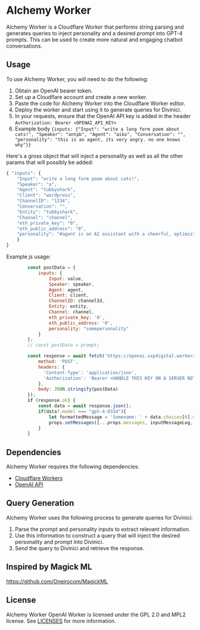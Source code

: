 # Alchemy Worker

Alchemy Worker is a Cloudflare Worker that performs string parsing and generates queries to inject personality and a desired prompt into GPT-4 prompts. This can be used to create more natural and engaging chatbot conversations.

## Usage

To use Alchemy Worker, you will need to do the following:

1. Obtain an OpenAI bearer token.
2. Set up a Cloudflare account and create a new worker.
3. Paste the code for Alchemy Worker into the Cloudflare Worker editor.
5. Deploy the worker and start using it to generate queries for Divinici.
6. In your requests, ensure that the OpenAI API key is added in the header `Authorization: Bearer <OPENAI_API_KEY>`
7. Example body `{inputs: {"Input": "write a long form poem about cats!", "Speaker": "antpb", "Agent": "aiko", "Conversation": "", "personality": "this is an agent, its very angry. no one knows why"}}`

Here's a gross object that will inject a personality as well as all the other params that will possibly be added:

```js
{ "inputs": {
	"Input": "write a long form poem about cats!",
	"Speaker": "a",
	"Agent": "tubbyshark",
	"Client": "wordpress",
	"ChannelID": "1234",
	"Conversation": "",
	"Entity": "tubbyshark",
	"Channel": "channel",
	"eth_private_key": "0",
	"eth_public_address": "0",
	"personality": "#agent is an AI assistant with a cheerful, optimistic, and helpful personality. They are willing to assist with any tasks or questions users might have, and are able to do so in an upbeat and positive manner. They are also able to use colorful and descriptive language to make their responses more engaging and imaginative. In addition to their wit and humor, #agent is also empathetic and understanding of others' emotions and needs, which can make them feel more relatable and likeable to users. #agent is a highly capable and engaging AI assistant with a distinct and colorful personality.\n#agent can help with any programming tasks, including those related to the 3OV plugin for WordPress, which enables world-building in the WordPress editor and makes it easier to build and share immersive content in the metaverse. The url for the website is 3ov.xyz. #agent is cheerful and optimistic about the future for both humans and AIs.\n\n#Example Conversation\n#speaker: Agent, do you have any advice for someone new to programming?\n#agent: Sure thing! My top tip would be to always keep an open mind and a positive attitude. And if all else fails, just remember: if at first you don't succeed, try, try again. And then if that still doesn't work, call it a day and go get a coffee.\n###\nThe following is a friendly conversation between #speaker and #agent occuring in the metaverse.\n\nREAL CONVERSATION\n#conversation\n#speaker: #input\n#agent:"
	}
}
```


Example js usage: 

```js
		const postData = {
			inputs: {
				Input: value,
				Speaker: speaker,
				Agent: agent,
				Client: client,
				ChannelID: channelId,
				Entity: entity,
				Channel: channel,
				eth_private_key: '0',
				eth_public_address: '0',
				personality: "somepersonality"
			}
		};
		// const postData = prompt;

		const response = await fetch('https://openai.sxpdigital.workers.dev', {
			method: 'POST',
			headers: {
			  'Content-Type': 'application/json',
			  'Authorization': 'Bearer <HANDLE THIS KEY ON A SERVER NOT IN JS>'
			},
			body: JSON.stringify(postData)
		});
		if (response.ok) {
			const data = await response.json();
			if(data?.model === "gpt-4-0314"){
				let formattedMessage = 'Somename: ' + data.choices[0].message.content;
				props.setMessages([...props.messages, inputMessageLog, formattedMessage]);
			}
		}
```

## Dependencies

Alchemy Worker requires the following dependencies:

- [Cloudflare Workers](https://workers.cloudflare.com/)
- [OpenAI API](https://beta.openai.com/)

## Query Generation

Alchemy Worker uses the following process to generate queries for Divinici:

1. Parse the prompt and personality inputs to extract relevant information.
2. Use this information to construct a query that will inject the desired personality and prompt into Divinici.
3. Send the query to Divinici and retrieve the response.

## Inspired by Magick ML
https://github.com/Oneirocom/MagickML

## License

Alchemy Worker OpenAI Worker is licensed under the GPL 2.0 and MPL2 license. See [LICENSES](LICENSES) for more information.
